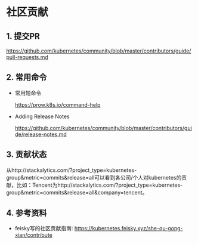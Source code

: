 # 社区贡献

## 1. 提交PR

https://github.com/kubernetes/community/blob/master/contributors/guide/pull-requests.md

## 2. 常用命令

- 常用短命令

  https://prow.k8s.io/command-help

- Adding Release Notes

  https://github.com/kubernetes/community/blob/master/contributors/guide/release-notes.md

## 3. 贡献状态

从http://stackalytics.com/?project_type=kubernetes-group&metric=commits&release=all可以看到各公司/个人对kubernetes的贡献，比如：Tencent为http://stackalytics.com/?project_type=kubernetes-group&metric=commits&release=all&company=tencent。

## 4. 参考资料

-  feisky写的社区贡献指南: https://kubernetes.feisky.xyz/she-qu-gong-xian/contribute